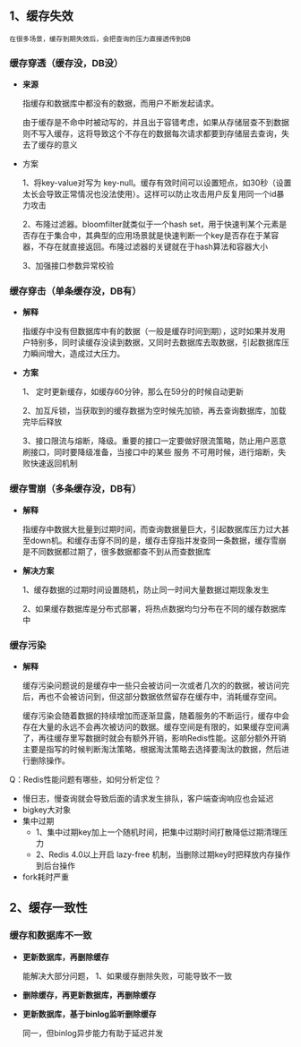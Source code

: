 
## 1、缓存失效

	在很多场景，缓存到期失效后，会把查询的压力直接透传到DB

### 缓存穿透（缓存没，DB没）

-  **来源**

	指缓存和数据库中都没有的数据，而用户不断发起请求。
	
	由于缓存是不命中时被动写的，并且出于容错考虑，如果从存储层查不到数据则不写入缓存，这将导致这个不存在的数据每次请求都要到存储层去查询，失去了缓存的意义

-  方案

	1、将key-value对写为 key-null。缓存有效时间可以设置短点，如30秒（设置太长会导致正常情况也没法使用）。这样可以防止攻击用户反复用同一个id暴力攻击
	
	2、布隆过滤器。bloomfilter就类似于一个hash set，用于快速判某个元素是否存在于集合中，其典型的应用场景就是快速判断一个key是否存在于某容器，不存在就直接返回。布隆过滤器的关键就在于hash算法和容器大小
	
	3、加强接口参数异常校验


### 缓存穿击（单条缓存没，DB有）

-  **解释**

	指缓存中没有但数据库中有的数据（一般是缓存时间到期），这时如果并发用户特别多，同时读缓存没读到数据，又同时去数据库去取数据，引起数据库压力瞬间增大，造成过大压力。

 - **方案**

	1、 定时更新缓存，如缓存60分钟，那么在59分的时候自动更新
	
	2、加互斥锁，当获取到的缓存数据为空时候先加锁，再去查询数据库，加载完毕后释放
	
	3、接口限流与熔断，降级。重要的接口一定要做好限流策略，防止用户恶意刷接口，同时要降级准备，当接口中的某些 服务 不可用时候，进行熔断，失败快速返回机制
	

### 缓存雪崩（多条缓存没，DB有）

- **解释**

	指缓存中数据大批量到过期时间，而查询数据量巨大，引起数据库压力过大甚至down机。和缓存击穿不同的是，缓存击穿指并发查同一条数据，缓存雪崩是不同数据都过期了，很多数据都查不到从而查数据库

-  **解决方案**
 
	1、缓存数据的过期时间设置随机，防止同一时间大量数据过期现象发生
	
	2、如果缓存数据库是分布式部署，将热点数据均匀分布在不同的缓存数据库中
	

### 缓存污染

-  **解释**

	缓存污染问题说的是缓存中一些只会被访问一次或者几次的的数据，被访问完后，再也不会被访问到，但这部分数据依然留存在缓存中，消耗缓存空间。
	
	缓存污染会随着数据的持续增加而逐渐显露，随着服务的不断运行，缓存中会存在大量的永远不会再次被访问的数据。缓存空间是有限的，如果缓存空间满了，再往缓存里写数据时就会有额外开销，影响Redis性能。这部分额外开销主要是指写的时候判断淘汰策略，根据淘汰策略去选择要淘汰的数据，然后进行删除操作。



Q：Redis性能问题有哪些，如何分析定位？

-  慢日志，慢查询就会导致后面的请求发生排队，客户端查询响应也会延迟
-  bigkey大对象
-  集中过期
	-  1、集中过期key加上一个随机时间，把集中过期时间打散降低过期清理压力
	-  2、Redis 4.0以上开启 lazy-free 机制，当删除过期key时把释放内存操作到后台操作
-  fork耗时严重
  


## 2、缓存一致性

### 缓存和数据库不一致

-  **更新数据库，再删除缓存**

	能解决大部分问题，
	1、如果缓存删除失败，可能导致不一致


-  **删除缓存，再更新数据库，再删除缓存**


-  **更新数据库，基于binlog监听删除缓存**

	同一，但binlog异步能力有助于延迟并发